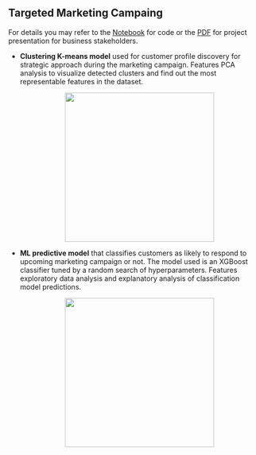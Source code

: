 ## Targeted Marketing Campaing 

For details you may refer to the [Notebook](https://github.com/molly-moon/projects/blob/master/targeted_marketing_campaign/targeted_marketing_campaign.ipynb) for code or the [PDF](https://github.com/molly-moon/projects/blob/master/targeted_marketing_campaign/pptx-for-business-stakeholders.pdf) for project presentation for business stakeholders.

- **Clustering K-means model** used for customer profile discovery for strategic approach during the marketing campaign. Features PCA analysis to visualize detected clusters and find out the most representable features in the dataset. 

  <p align=center>
  <img src="https://github.com/molly-moon/projects/raw/master/images/marketing-campaign-clustering.png" height=300/>
  </p>

- **ML predictive model** that classifies customers as likely to respond to upcoming marketing campaign or not. The model used is an XGBoost classifier tuned by a random search of hyperparameters. Features exploratory data analysis and explanatory analysis of classification model predictions.

  <p align=center>
  <img src="https://github.com/molly-moon/projects/raw/master/images/marketing-campaign-cfs.png" height=300/>
  </p>